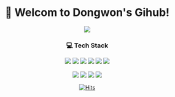 <div align="center"><h1> 👋 Welcom to Dongwon's Gihub! </h1></center>

<img src="https://capsule-render.vercel.app/api?type=waving&color=auto&height=300&section=header&text=Welocm_to_Dongwon's_Github!&fontSize=50" />

<div align="center"><h3>💻 Tech Stack</h3></div>

<img src="https://img.shields.io/badge/Python-3766AB?style=flat-square&logo=Python&logoColor=white"/>
<img src="https://img.shields.io/badge/Java-007396?style=flat-square&logo=Java&logoColor=white"/>
<img src="https://img.shields.io/badge/JavaScript-F7DF1E?style=flat-square&logo=JavaScript&logoColor=white"/>
<img src="https://img.shields.io/badge/C++-00599C?style=flat-square&logo=C%2B%2B&logoColor=white"/>
<img src="https://img.shields.io/badge/Kotlin-7F52FF?style=flat-square&logo=Kotlin&logoColor=white"/>
<img src="https://img.shields.io/badge/Dart-0175C2?style=flat-square&logo=Dart&logoColor=white"/>
<br></br>
<img src="https://img.shields.io/badge/Flutter-02569B?style=flat-square&logo=Flutter&logoColor=white"/>
<img src="https://img.shields.io/badge/Android-3DDC84?style=flat-square&logo=Android&logoColor=white"/>
<img src="https://img.shields.io/badge/React-61DAFB?style=flat-square&logo=React&logoColor=white"/>
<img src="https://img.shields.io/badge/Firebase-FFCA28?style=flat-square&logo=Firebase&logoColor=white"/>

[![Hits](https://hits.seeyoufarm.com/api/count/incr/badge.svg?url=https%3A%2F%2Fgithub.com%2FEastWon0103&count_bg=%2326CADA&title_bg=%23555555&icon=&icon_color=%23E7E7E7&title=hits&edge_flat=false)](https://hits.seeyoufarm.com)
